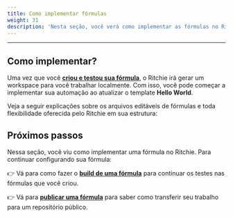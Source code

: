 ```yaml
---
title: Como implementar fórmulas
weight: 31
description: 'Nesta seção, você verá como implementar as fórmulas no Ritchie.'
---
```


---

## Como implementar? 

Uma vez que você [**criou e testou sua fórmula**](/docs-ritchie/pt-br/tutoriais/fórmulas/como-criar-fórmulas/), o Ritchie irá gerar um workspace para você trabalhar localmente. Com isso, você pode começar a implementar sua automação ao atualizar o template **Hello World**. 

Veja a seguir explicações sobre os arquivos editáveis de fórmulas e toda flexibilidade oferecida pelo Ritchie em sua estrutura: 




## Próximos passos

Nessa seção, você viu como implementar uma fórmula no Ritchie. Para continuar configurando sua fórmula: 

👉 Vá para como fazer o [**build de uma fórmula**](../../../como-buildar-formulas) para continuar os testes nas fórmulas que você criou. 

👉 Vá para [**publicar uma fórmula**](/docs-ritchie/pt-br/tutoriais/fórmulas/como-publicar-fórmulas/) para saber como transferir seu trabalho para um repositório público.
